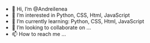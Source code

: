 - 👋 Hi, I’m @AndreiIenea
- 👀 I’m interested in Python, CSS, Html, JavaScript
- 🌱 I’m currently learning: Python, CSS, Html, JavaScript
- 💞️ I’m looking to collaborate on ...
- 📫 How to reach me ...

<!---
AndreiIenea/AndreiIenea is a ✨ special ✨ repository because its `README.md` (this file) appears on your GitHub profile.
You can click the Preview link to take a look at your changes.
--->

